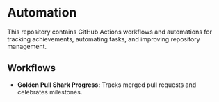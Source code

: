 # Automation

This repository contains GitHub Actions workflows and automations for tracking achievements, automating tasks, and improving repository management.

## Workflows

- **Golden Pull Shark Progress:** Tracks merged pull requests and celebrates milestones.
